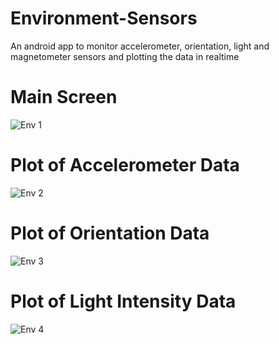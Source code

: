 # Environment-Sensors
An android app to monitor accelerometer, orientation, light and magnetometer sensors and plotting the data in realtime

# Main Screen
![Env 1](https://github.com/akshaykota/Environment-Sensors/raw/master/screenshots/main_screen.png)

# Plot of Accelerometer Data
![Env 2](https://github.com/akshaykota/Environment-Sensors/raw/master/screenshots/accelerometer.png)

# Plot of Orientation Data
![Env 3](https://github.com/akshaykota/Environment-Sensors/raw/master/screenshots/orientation.png)

# Plot of Light Intensity Data
![Env 4](https://github.com/akshaykota/Environment-Sensors/raw/master/screenshots/light_intensity.png)
